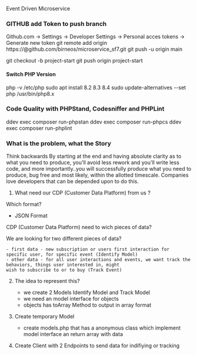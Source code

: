Event Driven Microservice

### GITHUB add Token to push branch

Github.com -> Settings -> Developer Settings -> Personal acces tokens -> Generate new token
git remote add origin https://<token>@github.com/birneos/microservice_sf7.git
git push -u origin main

git checkout -b project-start
git push origin project-start

#### Switch PHP Version

php -v
/etc/php
sudo apt install 8.2 8.3 8.4
sudo update-alternatives --set php /usr/bin/php8.x

### Code Quality with PHPStand, Codesniffer and PHPLint

ddev exec composer run-phpstan
ddev exec composer run-phpcs
ddev exec composer run-phplint

### What is the problem, what the Story

Think backwards
By starting at the end and having absolute clarity as to what you need to produce, you'll avoid less rework and you'll write less code, and more importantly..you will successfully produce what you need to produce, bug free and most likely, within the allotted timescale. Companies love developers that can be depended upon to do this.

1. What need our CDP (Customer Data Platform) from us ?

Which format?

- JSON Format

CDP (Customer Data Platform) need to wich pieces of data?

We are looking for two different pieces of data?

    - first data - new subscription or users first interaction for specific user, for specific event (Identify Model)
    - other data - for all user interactions and events, we want track the behaviors, things user interested in, might
    wish to subscribe to or to buy (Track Event)

2. The idea to represent this?

   - we create 2 Models Identify Model and Track Model
   - we need an model interface for objects
   - objects has toArray Method to output in array format

3. Create temporary Model

   - create models.php that has a anonymous class which implement model interface an return array with data

4. Create Client with 2 Endpoints to send data for indifiying or tracking
